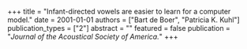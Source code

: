 +++
title = "Infant-directed vowels are easier to learn for a computer model."
date = 2001-01-01
authors = ["Bart de Boer", "Patricia K. Kuhl"]
publication_types = ["2"]
abstract = ""
featured = false
publication = "*Journal of the Acoustical Society of America.*"
+++

